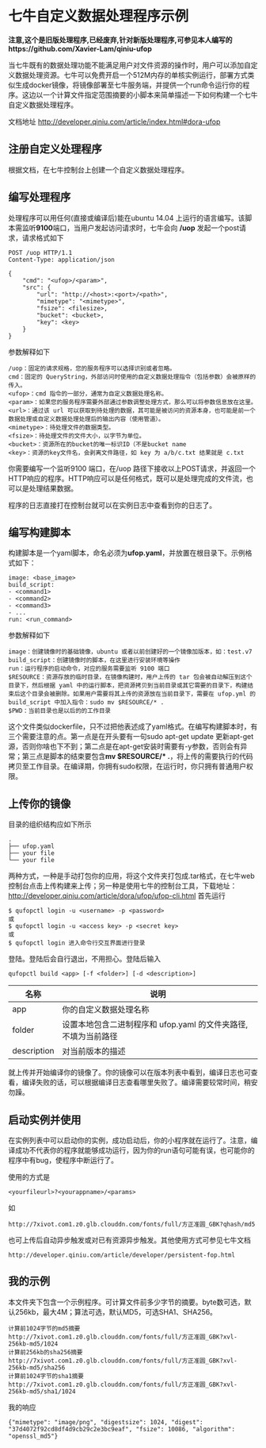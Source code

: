 # 七牛自定义数据处理程序示例


**注意,这个是旧版处理程序,已经废弃,针对新版处理程序,可参见本人编写的https://github.com/Xavier-Lam/qiniu-ufop**

当七牛既有的数据处理功能不能满足用户对文件资源的操作时，用户可以添加自定义数据处理资源。七牛可以免费开启一个512M内存的单核实例运行，部署方式类似生成docker镜像，将镜像部署至七牛服务端，并提供一个run命令运行你的程序。这边以一个计算文件指定范围摘要的小脚本来简单描述一下如何构建一个七牛自定义数据处理程序。

文档地址 http://developer.qiniu.com/article/index.html#dora-ufop

## 注册自定义处理程序

根据文档，在七牛控制台上创建一个自定义数据处理程序。

## 编写处理程序

处理程序可以用任何(直接或编译后)能在ubuntu 14.04 上运行的语言编写。该脚本需监听**9100**端口，当用户发起访问请求时，七牛会向 **/uop** 发起一个post请求，请求格式如下

    POST /uop HTTP/1.1
    Content-Type: application/json

    {
        "cmd": "<ufop>/<param>",
        "src": {
            "url": "http://<host>:<port>/<path>",
            "mimetype": "<mimetype>",
            "fsize": <filesize>,
            "bucket": <bucket>,
            "key": <key>
        }
    }

参数解释如下

    /uop：固定的请求规格，您的服务程序可以选择识别或者忽略。
    cmd：固定的 QueryString，外部访问时使用的自定义数据处理指令（包括参数）会被原样的传入。
    <ufop>：cmd 指令的一部分，通常为自定义数据处理名称。
    <param>：如果您的服务程序需要外部通过参数调整处理方式，那么可以将参数信息放在这里。
    <url>：通过该 url 可以获取到待处理的数据，其可能是被访问的资源本身，也可能是前一个数据处理或自定义数据处理处理后的输出内容（使用管道）。
    <mimetype>：待处理文件的数据类型。
    <fsize>：待处理文件的文件大小，以字节为单位。
    <bucket>：资源所在的bucket的唯一标识ID（不是bucket name
    <key>：资源的key文件名，会剥离文件路径，如 key 为 a/b/c.txt 结果就是 c.txt

你需要编写一个监听9100 端口，在/uop 路径下接收以上POST请求，并返回一个HTTP响应的程序。HTTP响应可以是任何格式，既可以是处理完成的文件流，也可以是处理结果数据。

程序的日志直接打在控制台就可以在实例日志中查看到你的日志了。

## 编写构建脚本

构建脚本是一个yaml脚本，命名必须为**ufop.yaml**，并放置在根目录下。示例格式如下：

    image: <base_image>
    build_script:
    - <command1>
    - <command2>
    - <command3>
    - ...
    run: <run_command>

参数解释如下

    image：创建镜像时的基础镜像，ubuntu 或者以前创建好的一个镜像加版本，如：test.v7
    build_script：创建镜像时的脚本，在这里进行安装环境等操作
    run：运行程序的启动命令，对应的服务需要监听 9100 端口
    $RESOURCE：资源存放的临时目录，在镜像构建时，用户上传的 tar 包会被自动解压到这个目录下，然后根据 yaml 中的运行脚本，把资源拷贝到当前目录或其它需要的目录下，构建结束后这个目录会被删除。如果用户需要将其上传的资源放在当前目录下，需要在 ufop.yml 的 build_script 中加入指令：sudo mv $RESOURCE/* .
    $PWD：当前目录也是以后的的工作目录

这个文件类似dockerfile，只不过把他表述成了yaml格式。在编写构建脚本时，有三个需要注意的点。第一点是在开头要有一句sudo apt-get update 更新apt-get源，否则你啥也下不到；第二点是在apt-get安装时需要有-y参数，否则会有异常；第三点是脚本的结束要包含**mv $RESOURCE/* .**，将上传的需要执行的代码拷贝至工作目录。在编译期，你拥有sudo权限，在运行时，你只拥有普通用户权限。

## 上传你的镜像

目录的组织结构应如下所示

    .
    ├── ufop.yaml
    ├── your file
    └── your file

两种方式，一种是手动打包你的应用，将这个文件夹打包成.tar格式，在七牛web控制台点击上传构建来上传；另一种是使用七牛的控制台工具，下载地址：http://developer.qiniu.com/article/dora/ufop/ufop-cli.html 首先运行

    $ qufopctl login -u <username> -p <password>
    或
    $ qufopctl login -u <access key> -p <secret key>
    或
    $ qufopctl login 进入命令行交互界面进行登录

登陆。登陆后会自行退出，不用担心。登陆后输入

	qufopctl build <app> [-f <folder>] [-d <description>]

| 名称 | 说明 |
| --- | --- |
| app | 你的自定义数据处理名称 |
| folder | 设置本地包含二进制程序和 ufop.yaml 的文件夹路径,不填为当前路径 |
| description | 对当前版本的描述 |

就上传并开始编译你的镜像了。你的镜像可以在版本列表中看到，编译日志也可查看，编译失败的话，可以根据编译日志查看哪里失败了。编译需要较常时间，稍安勿躁。

## 启动实例并使用

在实例列表中可以启动你的实例，成功启动后，你的小程序就在运行了。注意，编译成功不代表你的程序就能够成功运行，因为你的run语句可能有误，也可能你的程序中有bug，使程序中断运行了。

使用的方式是 

	<yourfileurl>?<yourappname>/<params>

如

    http://7xivot.com1.z0.glb.clouddn.com/fonts/full/方正准圆_GBK?qhash/md5

也可上传后自动异步触发或对已有资源异步触发。其他使用方式可参见七牛文档

	http://developer.qiniu.com/article/developer/persistent-fop.html



## 我的示例

本文件夹下包含一个示例程序。可计算文件前多少字节的摘要。byte数可选，默认256kb，最大4M；算法可选，默认MD5，可选SHA1、SHA256。

	计算前1024字节的md5摘要
	http://7xivot.com1.z0.glb.clouddn.com/fonts/full/方正准圆_GBK?xvl-256kb-md5/1024
    计算前256kb的sha256摘要
    http://7xivot.com1.z0.glb.clouddn.com/fonts/full/方正准圆_GBK?xvl-256kb-md5/sha256
    计算前1024字节的sha1摘要
    http://7xivot.com1.z0.glb.clouddn.com/fonts/full/方正准圆_GBK?xvl-256kb-md5/sha1/1024

我的响应

	{"mimetype": "image/png", "digestsize": 1024, "digest": "37d4072f92cd8df4d9cb29c2e3bc9eaf", "fsize": 10086, "algorithm": "openssl_md5"}
